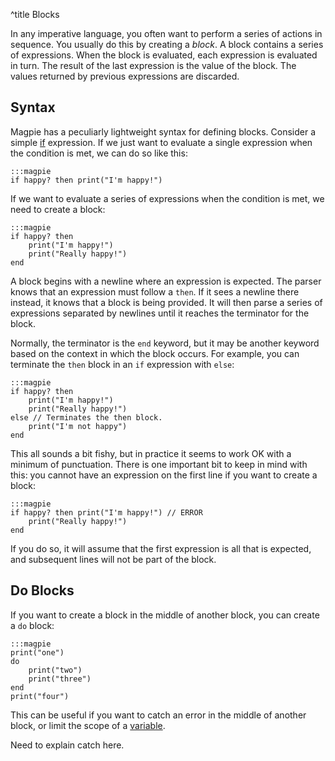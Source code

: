 ^title Blocks

In any imperative language, you often want to perform a series of actions in sequence. You usually do this by creating a *block*. A block contains a series of expressions. When the block is evaluated, each expression is evaluated in turn. The result of the last expression is the value of the block. The values returned by previous expressions are discarded.

## Syntax

Magpie has a peculiarly lightweight syntax for defining blocks. Consider a simple [if](flow-control.html) expression. If we just want to evaluate a single expression when the condition is met, we can do so like this:

    :::magpie
    if happy? then print("I'm happy!")

If we want to evaluate a series of expressions when the condition is met, we need to create a block:

    :::magpie
    if happy? then
        print("I'm happy!")
        print("Really happy!")
    end


A block begins with a newline where an expression is expected. The parser knows that an expression must follow a `then`. If it sees a newline there instead, it knows that a block is being provided. It will then parse a series of expressions separated by newlines until it reaches the terminator for the block.

Normally, the terminator is the `end` keyword, but it may be another keyword based on the context in which the block occurs. For example, you can terminate the `then` block in an `if` expression with `else`:

    :::magpie
    if happy? then
        print("I'm happy!")
        print("Really happy!")
    else // Terminates the then block.
        print("I'm not happy")
    end

This all sounds a bit fishy, but in practice it seems to work OK with a minimum of punctuation. There is one important bit to keep in mind with this: you cannot have an expression on the first line if you want to create a block:

    :::magpie
    if happy? then print("I'm happy!") // ERROR
        print("Really happy!")
    end

If you do so, it will assume that the first expression is all that is expected, and subsequent lines will not be part of the block.

## Do Blocks

If you want to create a block in the middle of another block, you can create a `do` block:

    :::magpie
    print("one")
    do
        print("two")
        print("three")
    end
    print("four")

This can be useful if you want to catch an error in the middle of another block, or limit the scope of a [variable](variables.html).

<p class="future">Need to explain catch here.</p>
